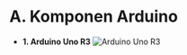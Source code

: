 # A. Komponen Arduino

* **1. Arduino Uno R3**
![Arduino Uno R3](https://cdn.pixabay.com/photo/2014/09/10/23/44/integrated-circuit-441289_1280.jpg)
